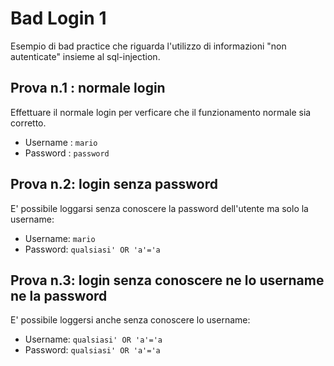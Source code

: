 # Bad Login 1

Esempio di bad practice che riguarda l'utilizzo di informazioni "non autenticate"
insieme al sql-injection.

## Prova n.1 : normale login

Effettuare il normale login per verficare che il funzionamento normale sia corretto.

 - Username : `mario`
 - Password : `password`

## Prova n.2: login senza password

E' possibile loggarsi senza conoscere la password dell'utente ma solo la username:

 - Username: `mario`
 - Password: `qualsiasi' OR 'a'='a`
 
## Prova n.3: login senza conoscere ne lo username ne la password

E' possibile loggersi anche senza conoscere lo username:

 - Username: `qualsiasi' OR 'a'='a`
 - Password: `qualsiasi' OR 'a'='a`